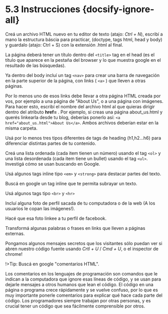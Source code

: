 # 5.3 Instrucciones {docsify-ignore-all}

Creá un archivo HTML nuevo en tu editor de texto (atajo: *Ctrl + N*), escribí a mano la estructura báscia para practicar, (doctype, tags html, head y body) y guardalo (atajo: Ctrl + S) con la extensión .html al final.

La página deberá tener un título dentro del `<title>` tag en el head (es el título que aparece en la pestaña del browser y lo que muestra google en el resultado de las búsquedas).

Ya dentro del body incluí un tag `<nav>` para crear una barra de navegación en la parte superior de la página, con links ( `<a>` ) que lleven a otras páginas.

Por lo menos uno de esos links debe llevar a otra página HTML creada por vos, por ejemplo a una página de "About Us", o a una página con imágenes. Para hacer esto, escribí el nombre del archivo html al que quieras dirigir dentro del atributo **href=** . Por ejemplo, si creas una página about_us.html y querés linkearla desde tu blog, deberías ponerlo así: `<a href="about_us.html">About Us</a>`. Ambos archivos deberían estar en la misma carpeta.

Usá por lo menos tres tipos diferentes de tags de heading (h1,h2…h6) para diferenciar distintas partes de tu contenido.

Creá una lista ordenada (cada item tienen un número) usando el tag `<ol>` y una lista desordenada (cada item tiene un bullet) usando el tag `<ul>`. Investigá cómo se usan buscando en Google.

Usá algunos tags inline tipo `<em>` y `<strong>` para destacar partes del texto.

Buscá en google un tag inline que te permita subrayar un texto.

Usá algunos tags tipo `<br>` y `<hr>`

Incluí alguna foto de perfil sacada de tu computadora o de la web (A los usuarios le copan las imágenes!).

Hacé que esa foto linkee a tu perfil de facebook.

Transformá algunas palabras o frases en links que lleven a páginas externas.

Pongamos algunos mensajes secretos que los visitantes sólo puedan ver si abren nuestro código fuente usando *Crtl + U* / *Cmd + U*, o el inspector de chrome!

!>Tip: Buscá en google "comentarios HTML".

Los comentarios en los lenguajes de programación son comandos que le indican a la computadora que ignore esas líneas de código, y se usan para dejarle mensajes a otros humanos que lean el código. El código en una página o programa crece rápidamente y se vuelve confuso, por lo que es muy importante ponerle comentarios para explicar qué hace cada parte del código. Los programadores siempre trabajan por otras personas, y es crucial tener un código que sea fácilmente comprensible por otros.
